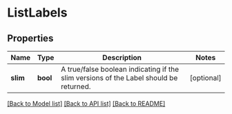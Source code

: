 # ListLabels

## Properties
Name | Type | Description | Notes
------------ | ------------- | ------------- | -------------
**slim** | **bool** | A true/false boolean indicating if the slim versions of the Label should be returned. | [optional] 

[[Back to Model list]](../README.md#documentation-for-models) [[Back to API list]](../README.md#documentation-for-api-endpoints) [[Back to README]](../README.md)

